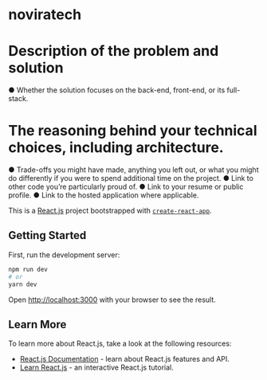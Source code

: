 # noviratech

# Description of the problem and solution

● Whether the solution focuses on the back-end, front-end, or its full-stack.

# The reasoning behind your technical choices, including architecture.

● Trade-offs you might have made, anything you left out, or what you might do differently if
you were to spend additional time on the project.
● Link to other code you’re particularly proud of.
● Link to your resume or public profile.
● Link to the hosted application where applicable.

This is a [React.js](https://reactjs.org/) project bootstrapped with [`create-react-app`](https://github.com/facebook/create-react-app).

## Getting Started

First, run the development server:

```bash
npm run dev
# or
yarn dev
```

Open [http://localhost:3000](http://localhost:3000) with your browser to see the result.

## Learn More

To learn more about React.js, take a look at the following resources:

- [React.js Documentation](https://reactjs.org/docs/getting-started.html) - learn about React.js features and API.
- [Learn React.js](https://reactjs.org/tutorial/tutorial.html) - an interactive React.js tutorial.
